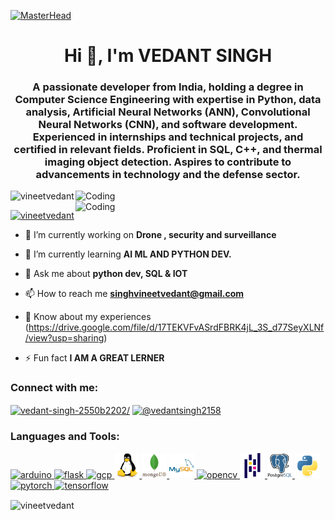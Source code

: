 
[![MasterHead](https://media3.giphy.com/headers/levberry/wWIVadS9YYBK.gif)](https://media3.giphy.com/headers/levberry/wWIVadS9YYBK.gif)

<h1 align="center">Hi 👋, I'm VEDANT SINGH</h1>
<h3 align="center">A passionate developer from India, holding a degree in Computer Science Engineering with expertise in Python, data analysis, Artificial Neural Networks (ANN), Convolutional Neural Networks (CNN), and software development. Experienced in internships and technical projects, and certified in relevant fields. Proficient in SQL, C++, and thermal imaging object detection. Aspires to contribute to advancements in technology and the defense sector.</h3>

<img align="right" alt="Coding" width="400" src="https://user-images.githubusercontent.com/74038190/225813708-98b745f2-7d22-48cf-9150-083f1b00d6c9.gif">


<img align="right" alt="Coding" width="400" src="https://cdn.dribbble.com/users/1277312/screenshots/14733298/media/39b1045e593737587dd60e42c8422d1f.gif">


<p align="left"> <img src="https://komarev.com/ghpvc/?username=vineetvedant&label=Profile%20views&color=0e75b6&style=flat" alt="vineetvedant" /> </p>

<p align="left"> <a href="https://github.com/ryo-ma/github-profile-trophy"><img src="https://github-profile-trophy.vercel.app/?username=vineetvedant" alt="vineetvedant" /></a> </p>

- 🔭 I’m currently working on **Drone , security and surveillance**

- 🌱 I’m currently learning **AI ML AND PYTHON DEV.**

- 💬 Ask me about **python dev, SQL & IOT**

- 📫 How to reach me **singhvineetvedant@gmail.com**

- 📄 Know about my experiences (https://drive.google.com/file/d/17TEKVFvASrdFBRK4jL_3S_d77SeyXLNf/view?usp=sharing)

- ⚡ Fun fact **I AM A GREAT LERNER**

<h3 align="left">Connect with me:</h3>
<p align="left">
<a href="https://linkedin.com/in/vedant-singh-2550b2202/" target="blank"><img align="center" src="https://raw.githubusercontent.com/rahuldkjain/github-profile-readme-generator/master/src/images/icons/Social/linked-in-alt.svg" alt="vedant-singh-2550b2202/" height="30" width="40" /></a>
<a href="https://www.youtube.com/c/@vedantsingh2158" target="blank"><img align="center" src="https://raw.githubusercontent.com/rahuldkjain/github-profile-readme-generator/master/src/images/icons/Social/youtube.svg" alt="@vedantsingh2158" height="30" width="40" /></a>
</p>

<h3 align="left">Languages and Tools:</h3>
<p align="left"> <a href="https://www.arduino.cc/" target="_blank" rel="noreferrer"> <img src="https://cdn.worldvectorlogo.com/logos/arduino-1.svg" alt="arduino" width="40" height="40"/> </a> <a href="https://flask.palletsprojects.com/" target="_blank" rel="noreferrer"> <img src="https://www.vectorlogo.zone/logos/pocoo_flask/pocoo_flask-icon.svg" alt="flask" width="40" height="40"/> </a> <a href="https://cloud.google.com" target="_blank" rel="noreferrer"> <img src="https://www.vectorlogo.zone/logos/google_cloud/google_cloud-icon.svg" alt="gcp" width="40" height="40"/> </a> <a href="https://www.linux.org/" target="_blank" rel="noreferrer"> <img src="https://raw.githubusercontent.com/devicons/devicon/master/icons/linux/linux-original.svg" alt="linux" width="40" height="40"/> </a> <a href="https://www.mongodb.com/" target="_blank" rel="noreferrer"> <img src="https://raw.githubusercontent.com/devicons/devicon/master/icons/mongodb/mongodb-original-wordmark.svg" alt="mongodb" width="40" height="40"/> </a> <a href="https://www.mysql.com/" target="_blank" rel="noreferrer"> <img src="https://raw.githubusercontent.com/devicons/devicon/master/icons/mysql/mysql-original-wordmark.svg" alt="mysql" width="40" height="40"/> </a> <a href="https://opencv.org/" target="_blank" rel="noreferrer"> <img src="https://www.vectorlogo.zone/logos/opencv/opencv-icon.svg" alt="opencv" width="40" height="40"/> </a> <a href="https://pandas.pydata.org/" target="_blank" rel="noreferrer"> <img src="https://raw.githubusercontent.com/devicons/devicon/2ae2a900d2f041da66e950e4d48052658d850630/icons/pandas/pandas-original.svg" alt="pandas" width="40" height="40"/> </a> <a href="https://www.postgresql.org" target="_blank" rel="noreferrer"> <img src="https://raw.githubusercontent.com/devicons/devicon/master/icons/postgresql/postgresql-original-wordmark.svg" alt="postgresql" width="40" height="40"/> </a> <a href="https://www.python.org" target="_blank" rel="noreferrer"> <img src="https://raw.githubusercontent.com/devicons/devicon/master/icons/python/python-original.svg" alt="python" width="40" height="40"/> </a> <a href="https://pytorch.org/" target="_blank" rel="noreferrer"> <img src="https://www.vectorlogo.zone/logos/pytorch/pytorch-icon.svg" alt="pytorch" width="40" height="40"/> </a> <a href="https://www.tensorflow.org" target="_blank" rel="noreferrer"> <img src="https://www.vectorlogo.zone/logos/tensorflow/tensorflow-icon.svg" alt="tensorflow" width="40" height="40"/> </a> </p>

<p><img align="center" src="https://github-readme-stats.vercel.app/api/top-langs?username=vineetvedant&show_icons=true&locale=en&layout=compact" alt="vineetvedant" /></p>
